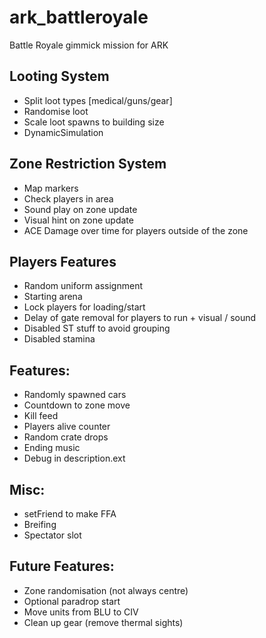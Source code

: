 # ark_battleroyale
Battle Royale gimmick mission for ARK

## Looting System
* Split loot types [medical/guns/gear]
* Randomise loot
* Scale loot spawns to building size
* DynamicSimulation

## Zone Restriction System
* Map markers
* Check players in area
* Sound play on zone update
* Visual hint on zone update
* ACE Damage over time for players outside of the zone

## Players Features
* Random uniform assignment
* Starting arena
* Lock players for loading/start
* Delay of gate removal for players to run + visual / sound
* Disabled ST stuff to avoid grouping
* Disabled stamina

## Features:
* Randomly spawned cars
* Countdown to zone move
* Kill feed
* Players alive counter
* Random crate drops
* Ending music
* Debug in description.ext

## Misc:
* setFriend to make FFA
* Breifing
* Spectator slot

## Future Features:
* Zone randomisation (not always centre)
* Optional paradrop start
* Move units from BLU to CIV
* Clean up gear (remove thermal sights)
